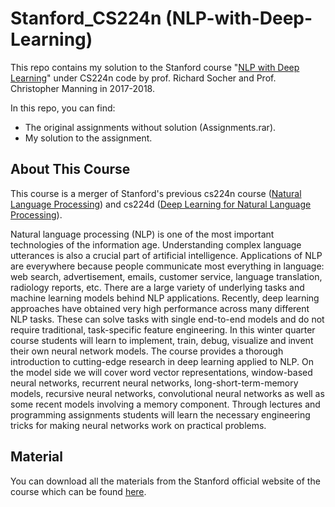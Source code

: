 # Stanford_CS224n (NLP-with-Deep-Learning)

This repo contains my solution to the Stanford course "[NLP with Deep Learning](http://web.stanford.edu/class/cs224n/)" under CS224n code by prof. Richard Socher and Prof. Christopher Manning in 2017-2018. 

In this repo, you can find:

- The original assignments without solution (Assignments.rar).
- My solution to the assignment.





## About This Course
This course is a merger of Stanford's previous cs224n course ([Natural Language Processing](https://web.stanford.edu/class/archive/cs/cs224n/cs224n.1162/)) and cs224d ([Deep Learning for Natural Language Processing](http://cs224d.stanford.edu/)). 

Natural language processing (NLP) is one of the most important technologies of the information age. Understanding complex language utterances is also a crucial part of artificial intelligence. Applications of NLP are everywhere because people communicate most everything in language: web search, advertisement, emails, customer service, language translation, radiology reports, etc. There are a large variety of underlying tasks and machine learning models behind NLP applications. Recently, deep learning approaches have obtained very high performance across many different NLP tasks. These can solve tasks with single end-to-end models and do not require traditional, task-specific feature engineering. In this winter quarter course students will learn to implement, train, debug, visualize and invent their own neural network models. The course provides a thorough introduction to cutting-edge research in deep learning applied to NLP. On the model side we will cover word vector representations, window-based neural networks, recurrent neural networks, long-short-term-memory models, recursive neural networks, convolutional neural networks as well as some recent models involving a memory component. Through lectures and programming assignments students will learn the necessary engineering tricks for making neural networks work on practical problems. 




## Material
You can download all the materials from the Stanford official website of the course which can be found [here](http://web.stanford.edu/class/cs224n/).
